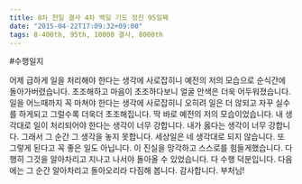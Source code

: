 ```yaml
---
title: 8차 천일 결사 4차 백일 기도 정진 95일째
date: "2015-04-22T17:09:32+09:00"
tags: 8-400th, 95th, 10000 결사, 8000th
---
```


#수행일지

어제 급하게 일을 처리해야 한다는 생각에 사로잡히니 예전의 저의 모습으로 순식간에 돌아가버렸습니다. 초조해하고 마음이 초조하다보니 얼굴 안색은 더욱 어두워졌습니다. 일을 어느때까지 꼭 마쳐야 한다는 생각에 사로잡히니 오히려 일은 더 않되고 자꾸 실수를 하게되고 그럴수록 더욱더 초조해집니다. 딱 바로 예전의 저의 모습이었습니다. 내 생각대로 일이 처리되어야 한다는 생각이 너무 강합니다. 내가 옳다는 생각이 너무 강합니다. 그래서 그 순간 그 생각을 놓지 못합니다. 세상일은 네 생각대로 되지 않습니다. 또 그렇게 된다고 꼭 좋은 일도 아닙니다. 이 진실을 망각하고 스스로를 힘들게했습니다. 다행히 그것을 알아차리고 지나고 나서야 돌아올 수 있었습니다. 다 수행 덕분입니다. 다음에는 그 순간 알아차리고 돌아오리라 다짐해 봅니다. 감사합니다. 부처님!
